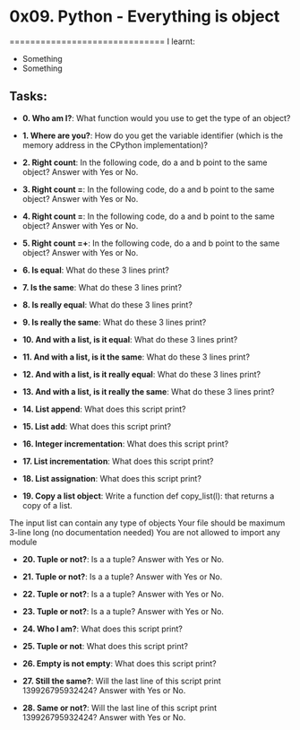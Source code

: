 # 0x09. Python - Everything is object
==============================
I learnt:
- Something
- Something


## Tasks: 
- **0. Who am I?**: 
What function would you use to get the type of an object?



- **1. Where are you?**: 
How do you get the variable identifier (which is the memory address in the CPython implementation)?



- **2. Right count**: 
In the following code, do a and b point to the same object?
Answer with Yes or No.



- **3. Right count =**: 
In the following code, do a and b point to the same object?
Answer with Yes or No.



- **4. Right count =**: 
In the following code, do a and b point to the same object?
Answer with Yes or No.



- **5. Right count =+**: 
In the following code, do a and b point to the same object?
Answer with Yes or No.



- **6. Is equal**: 
What do these 3 lines print?



- **7. Is the same**: 
What do these 3 lines print?



- **8. Is really equal**: 
What do these 3 lines print?



- **9. Is really the same**: 
What do these 3 lines print?



- **10. And with a list, is it equal**: 
What do these 3 lines print?



- **11. And with a list, is it the same**: 
What do these 3 lines print?



- **12. And with a list, is it really equal**: 
What do these 3 lines print?



- **13. And with a list, is it really the same**: 
What do these 3 lines print?



- **14. List append**: 
What does this script print?



- **15. List add**: 
What does this script print?



- **16. Integer incrementation**: 
What does this script print?



- **17. List incrementation**: 
What does this script print?



- **18. List assignation**: 
What does this script print?



- **19. Copy a list object**: 
Write a function def copy_list(l): that returns a copy of a list.

The input list can contain any type of objects
Your file should be maximum 3-line long (no documentation needed)
You are not allowed to import any module

- **20. Tuple or not?**: 
Is a a tuple? Answer with Yes or No.



- **21. Tuple or not?**: 
Is a a tuple? Answer with Yes or No.



- **22. Tuple or not?**: 
Is a a tuple? Answer with Yes or No.



- **23. Tuple or not?**: 
Is a a tuple? Answer with Yes or No.



- **24. Who I am?**: 
What does this script print?



- **25. Tuple or not**: 
What does this script print?



- **26. Empty is not empty**: 
What does this script print?



- **27. Still the same?**: 
Will the last line of this script print 139926795932424? Answer with Yes or No.



- **28. Same or not?**: 
Will the last line of this script print 139926795932424? Answer with Yes or No.




